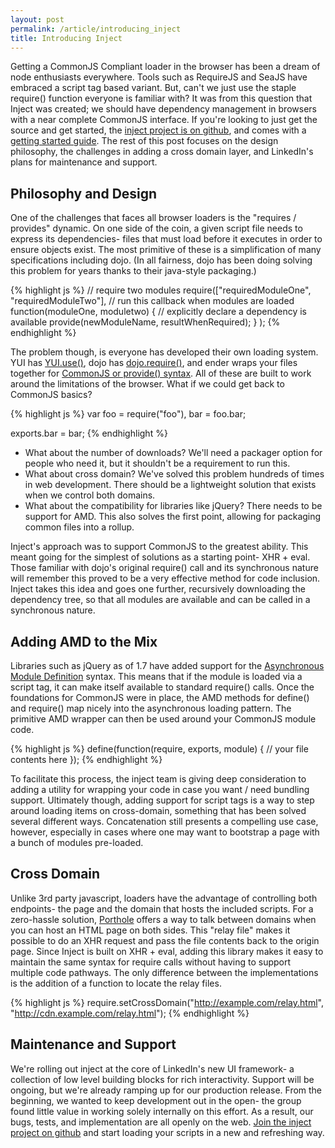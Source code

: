 ```yaml
---
layout: post
permalink: /article/introducing_inject
title: Introducing Inject
---
```


Getting a CommonJS Compliant loader in the browser has been a dream of node enthusiasts everywhere. Tools such as RequireJS and SeaJS have embraced a script tag based variant. But, can't we just use the staple require() function everyone is familiar with? It was from this question that Inject was created; we should have dependency management in browsers with a near complete CommonJS interface. If you're looking to just get the source and get started, the [inject project is on github](https://github.com/linkedin/inject), and comes with a [getting started guide](https://github.com/linkedin/inject/wiki). The rest of this post focuses on the design philosophy, the challenges in adding a cross domain layer, and LinkedIn's plans for maintenance and support.

## Philosophy and Design
One of the challenges that faces all browser loaders is the "requires / provides" dynamic. On one side of the coin, a given script file needs to express its dependencies- files that must load before it executes in order to ensure objects exist. The most primitive of these is a simplification of many specifications including dojo. (In all fairness, dojo has been doing solving this problem for years thanks to their java-style packaging.)

{% highlight js %}
// require two modules
require(["requiredModuleOne", "requiredModuleTwo"],
  // run this callback when modules are loaded
  function(moduleOne, moduletwo) {
    // explicitly declare a dependency is available
    provide(newModuleName, resultWhenRequired);
  }
);
{% endhighlight %}

The problem though, is everyone has developed their own loading system. YUI has [YUI.use()](http://yuilibrary.com/yui/docs/yui/), dojo has [dojo.require()](http://dojotoolkit.org/reference-guide/dojo/require.html#dojo-require), and ender wraps your files together for [CommonJS or provide() syntax](http://ender.no.de/#client). All of these are built to work around the limitations of the browser. What if we could get back to CommonJS basics?

{% highlight js %}
var foo = require("foo"),
    bar = foo.bar;

exports.bar = bar;
{% endhighlight %}

* What about the number of downloads? We'll need a packager option for people who need it, but it shouldn't be a requirement to run this.
* What about cross domain? We've solved this problem hundreds of times in web development. There should be a lightweight solution that exists when we control both domains.
* What about the compatibility for libraries like jQuery? There needs to be support for AMD. This also solves the first point, allowing for packaging common files into a rollup.

Inject's approach was to support CommonJS to the greatest ability. This meant going for the simplest of solutions as a starting point- XHR + eval. Those familiar with dojo's original require() call and its synchronous nature will remember this proved to be a very effective method for code inclusion. Inject takes this idea and goes one further, recursively downloading the dependency tree, so that all modules are available and can be called in a synchronous nature.

## Adding AMD to the Mix
Libraries such as jQuery as of 1.7 have added support for the [Asynchronous Module Definition](https://github.com/amdjs/amdjs-api/wiki/AMD) syntax. This means that if the module is loaded via a script tag, it can make itself available to standard require() calls. Once the foundations for CommonJS were in place, the AMD methods for define() and require() map nicely into the asynchronous loading pattern. The primitive AMD wrapper can then be used around your CommonJS module code.

{% highlight js %}
define(function(require, exports, module) {
  // your file contents here
});
{% endhighlight %}

To facilitate this process, the inject team is giving deep consideration to adding a utility for wrapping your code in case you want / need bundling support. Ultimately though, adding support for script tags is a way to step around loading items on cross-domain, something that has been solved several different ways. Concatenation still presents a compelling use case, however, especially in cases where one may want to bootstrap a page with a bunch of modules pre-loaded.

## Cross Domain
Unlike 3rd party javascript, loaders have the advantage of controlling both endpoints- the page and the domain that hosts the included scripts. For a zero-hassle solution, [Porthole](http://ternarylabs.github.com/porthole/) offers a way to talk between domains when you can host an HTML page on both sides. This "relay file" makes it possible to do an XHR request and pass the file contents back to the origin page. Since Inject is built on XHR + eval, adding this library makes it easy to maintain the same syntax for require calls without having to support multiple code pathways. The only difference between the implementations is the addition of a function to locate the relay files.

{% highlight js %}
require.setCrossDomain("http://example.com/relay.html",
                       "http://cdn.example.com/relay.html");
{% endhighlight %}

## Maintenance and Support
We're rolling out inject at the core of LinkedIn's new UI framework- a collection of low level building blocks for rich interactivity. Support will be ongoing, but we're already ramping up for our production release. From the beginning, we wanted to keep development out in the open- the group found little value in working solely internally on this effort. As a result, our bugs, tests, and implementation are all openly on the web. [Join the inject project on github](https://github.com/linkedin/inject) and start loading your scripts in a new and refreshing way.
